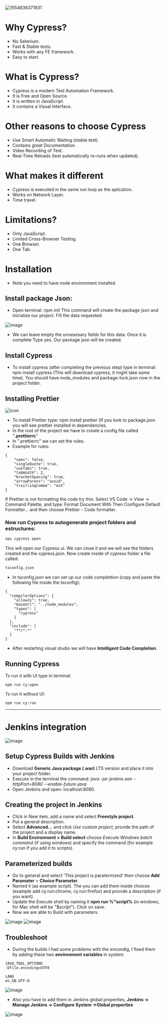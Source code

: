 ![1554836371931](https://user-images.githubusercontent.com/67669609/104491338-dcaf1980-55b0-11eb-8040-4554ba1d1ca0.png)

# Why Cypress?

- No Selenium.
- Fast & Stable tests.
- Works with any FE framework.
- Easy to start.
 
# What is Cypress?

- Cypress is a modern Test Automation Framework.
- It is Free and Open Source.
- It is written in JavaScript.
- It contains a Visual Interface.

# Other reasons to choose Cypress

- Use Smart Automatic Waiting (stable test).
- Contains great Documentation.
- Video Recording of Test.
- Real-Time Reloads (test automatically re-runs when updated).

# What makes it different

- Cypress is executed in the same run loop as the aplication.
- Works on Network Layer.
- Time travel.

# Limitations?

- Only JavaScript.
- Limited Cross-Browser Testing.
- One Browser.
- One Tab.

# Installation

- Note you need to have node environment installed.

## Install package Json:

- Open terminal: npm init
This command will create the package json and inicialize our project.
Fill the data requested:

![image](https://user-images.githubusercontent.com/67669609/104499073-4f24f700-55bb-11eb-99a7-2d5bef0ceaea.png)
- We can leave empty the unnesesary fields for this data.
Once it is complete Type yes. Our package json will be created.

## Install Cypress
- To install cypress (after completing the previous step) type in terminal: npm install cypress (This will download cypress, it might take some time). You should have node_modules and package-lock.json now in the project folder.


## Installing Prettier
![icon](https://user-images.githubusercontent.com/67669609/104533030-51ee0f00-55f0-11eb-897c-6593f9dde141.png)

- To install Prettier type: npm install prettier (If you look to package.json you will see prettier installed in dependencies.
- In the root of the project we have to create a config file called "**.prettierrc**"
- In ".prettierrc" we can set the rules.
- Example for rules:

```
{
    "semi": false,
    "singleQuote": true,
    "useTabs": true,
    "tabWidth": 2,
    "bracketSpacing": true,
    "arrowParens": "avoid",
    "traillingComma": "es5"
}
```
If Prettier is not formatting the code try this:
Select VS Code -> View -> Command Palette, and type: Format Document With
Then Configure Default Formatter... and then choose Prettier - Code formatter.

### Now run Cypress to autogenerate project folders and estructures:
```bash
npx cypress open  
```
This will open our Cypress ui. We can close it and we will see the folders created and the cypress.json. Now create inside of cypress folder a file called:
```bash
tsconfig.json
```
- In tsconfig.json we can set up our code complettion (copy and paste the following file inside the tsconfig):
```
{
  "compilerOptions": {
    "allowJs": true,
    "baseUrl": "../node_modules",
    "types": [
      "cypress"
    ]
  },
  "include": [
    "**/*.*"
  ]
}
```
- After restarting visual studio we will have **Intelligent Code Completion**.

## Running Cypress

To run it with UI type in terminal:
```
npm run cy:open
```
To run it without UI:
```
npm run cy:run
```
------
# Jenkins integration

![image](https://user-images.githubusercontent.com/67669609/104862746-b8d23780-5912-11eb-9d7d-6c3d2ba2be9f.png)

## Setup Cypress Builds with Jenkins

- Download **Generic Java package (.war)** LTS version and place it into your project folder.
- Execute in the terminal the command: *java -jar jenkins.war -httpPort=8080 --enable-future-java*
- Open Jenkins and open: localhost:8080.

## Creating the project in Jenkins

- Click in New item, add a name and select **Freestyle project**.
- Put a general description.
- Select **Advanced...** and click *Use custom project*, provide the path of the project and a display name.
- In **Build Environment > Build select** choose *Execute Windows batch command* (if using windows) and specify the command (for example cy:run if you add it to scripts).

## Parameterized builds

- Go to general and select 'This project is paratermized' then choose **Add Paramater** > **Choice Parameter**.
- Named it (as example script). The you can add them inside choices (example add cy:run:chrome, cy:run:firefox) and provide a description (if you want).
- Update the Execute shell by naming it **npm run %"script%** (in windows, for Mac shell will be "$script"). Click on save.
- Now we are able to Build with parameters.

![image](https://user-images.githubusercontent.com/67669609/104863881-1e73f300-5916-11eb-95ad-77e01d798652.png)
![image](https://user-images.githubusercontent.com/67669609/104863922-41060c00-5916-11eb-94d8-2d55b4f3d8ea.png)

## Troubleshoot

- During the builds I had some problems with the encondig, I fixed them by adding these two **environment variables** in system:

```
JAVA_TOOL_OPTIONS
-Dfile.encoding=UTF8

LANG
en_GB.UTF-8
```
![image](https://user-images.githubusercontent.com/67669609/104863818-ea003700-5915-11eb-8042-bcccf8051764.png)


- Also you have to add them in Jenkins global properties, **Jenkins -> Manage Jenkins -> Configure System ->Global properties**

![image](https://user-images.githubusercontent.com/67669609/104863664-65151d80-5915-11eb-8457-90e103d9275e.png)

